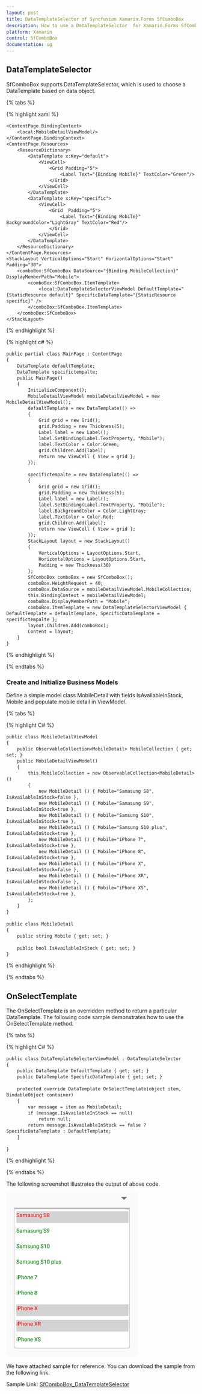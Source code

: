 ```yaml
---
layout: post
title: DataTemplateSelector of Syncfusion Xamarin.Forms SfComboBox
description: How to use a DataTemplateSelctor  for Xamarin.Forms SfComboBox
platform: Xamarin
control: SfComboBox
documentation: ug
---
```


## DataTemplateSelector

SfComboBox supports DataTemplateSelector, which is used to choose a DataTemplate based on data object.
 

{% tabs %}

{% highlight xaml %}

    <ContentPage.BindingContext>
        <local:MobileDetailViewModel/>
    </ContentPage.BindingContext>
    <ContentPage.Resources>
        <ResourceDictionary>
            <DataTemplate x:Key="default">
                <ViewCell>
                    <Grid Padding="5">
                        <Label Text="{Binding Mobile}" TextColor="Green"/>
                    </Grid>
                </ViewCell>
            </DataTemplate>
            <DataTemplate x:Key="specific">
                <ViewCell>
                    <Grid  Padding="5">
                        <Label Text="{Binding Mobile}" BackgroundColor="LightGray" TextColor="Red"/>
                    </Grid>
                </ViewCell>
            </DataTemplate>
        </ResourceDictionary>
    </ContentPage.Resources>
    <StackLayout VerticalOptions="Start" HorizontalOptions="Start" Padding="30">
        <comboBox:SfComboBox DataSource="{Binding MobileCollection}" DisplayMemberPath="Mobile">
            <comboBox:SfComboBox.ItemTemplate>
                <local:DataTemplateSelectorViewModel DefaultTemplate="{StaticResource default}" SpecificDataTemplate="{StaticResource specific}" />
            </comboBox:SfComboBox.ItemTemplate>
        </comboBox:SfComboBox>
    </StackLayout>
	
{% endhighlight %}

{% highlight c# %}

    public partial class MainPage : ContentPage
    {
        DataTemplate defaultTemplate;
        DataTemplate specifictempalte;
        public MainPage()
        {
            InitializeComponent();
            MobileDetailViewModel mobileDetailViewModel = new MobileDetailViewModel();
            defaultTemplate = new DataTemplate(() =>
            {
                Grid grid = new Grid();
                grid.Padding = new Thickness(5);
                Label label = new Label();
                label.SetBinding(Label.TextProperty, "Mobile");
                label.TextColor = Color.Green;
                grid.Children.Add(label);
                return new ViewCell { View = grid };
            });

            specifictempalte = new DataTemplate(() =>
            {
                Grid grid = new Grid();
                grid.Padding = new Thickness(5);
                Label label = new Label();
                label.SetBinding(Label.TextProperty, "Mobile");
                label.BackgroundColor = Color.LightGray;
                label.TextColor = Color.Red;
                grid.Children.Add(label);
                return new ViewCell { View = grid };
            });
            StackLayout layout = new StackLayout()
            {
                VerticalOptions = LayoutOptions.Start,
                HorizontalOptions = LayoutOptions.Start,
                Padding = new Thickness(30)
            };
            SfComboBox comboBox = new SfComboBox();
            comboBox.HeightRequest = 40;
            comboBox.DataSource = mobileDetailViewModel.MobileCollection;
            this.BindingContext = mobileDetailViewModel;
            comboBox.DisplayMemberPath = "Mobile";
            comboBox.ItemTemplate = new DataTemplateSelectorViewModel { DefaultTemplate = defaultTemplate, SpecificDataTemplate = specifictempalte };
            layout.Children.Add(comboBox);
            Content = layout;
        }
    }

{% endhighlight %}

{% endtabs %}

### Create and Initialize Business Models 

Define a simple model class MobileDetail with fields IsAvailableInStock, Mobile and populate mobile detail in ViewModel.

{% tabs %}

{% highlight C# %}

    public class MobileDetailViewModel
    {
        public ObservableCollection<MobileDetail> MobileCollection { get; set; }
        public MobileDetailViewModel()
        {
            this.MobileCollection = new ObservableCollection<MobileDetail>()
            {
                new MobileDetail () { Mobile="Samasung S8", IsAvailableInStock=false },
                new MobileDetail () { Mobile="Samasung S9", IsAvailableInStock=true },
                new MobileDetail () { Mobile="Samsung S10", IsAvailableInStock=true },
                new MobileDetail () { Mobile="Samsung S10 plus", IsAvailableInStock=true },
                new MobileDetail () { Mobile="iPhone 7", IsAvailableInStock=true },
                new MobileDetail () { Mobile="iPhone 8", IsAvailableInStock=true },
                new MobileDetail () { Mobile="iPhone X", IsAvailableInStock=false },
                new MobileDetail () { Mobile="iPhone XR", IsAvailableInStock=false },
                new MobileDetail () { Mobile="iPhone XS", IsAvailableInStock=true },
            };
        }
    }

    public class MobileDetail
    {
        public string Mobile { get; set; }

        public bool IsAvailableInStock { get; set; }
    }

{% endhighlight %}

{% endtabs %}


## OnSelectTemplate

The OnSelectTemplate is an overridden method to return a particular DataTemplate. The following code sample demonstrates how to use the OnSelectTemplate method.


{% tabs %}

{% highlight C# %}

    public class DataTemplateSelectorViewModel : DataTemplateSelector
    {
        public DataTemplate DefaultTemplate { get; set; }
        public DataTemplate SpecificDataTemplate { get; set; }

        protected override DataTemplate OnSelectTemplate(object item, BindableObject container)
        {
            var message = item as MobileDetail;
            if (message.IsAvailableInStock == null)
                return null;
            return message.IsAvailableInStock == false ? SpecificDataTemplate : DefaultTemplate;
        }

    }

{% endhighlight %}

{% endtabs %}

The following screenshot illustrates the output of above code.

![Data template selector](images/Data_Template_Selector/DataTemplateSelector.png)


We have attached sample for reference. You can download the sample from the following link.

Sample Link: [SfComboBox_DataTemplateSelector](https://www.syncfusion.com/downloads/support/directtrac/general/ze/SfComboBox_DataTemplateSelector-1083496192.zip)



